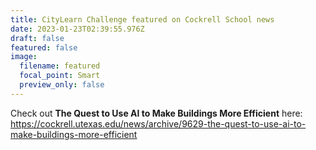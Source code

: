 ```yaml
---
title: CityLearn Challenge featured on Cockrell School news
date: 2023-01-23T02:39:55.976Z
draft: false
featured: false
image:
  filename: featured
  focal_point: Smart
  preview_only: false
---
```

Check out **The Quest to Use AI to Make Buildings More Efficient** here: <https://cockrell.utexas.edu/news/archive/9629-the-quest-to-use-ai-to-make-buildings-more-efficient>